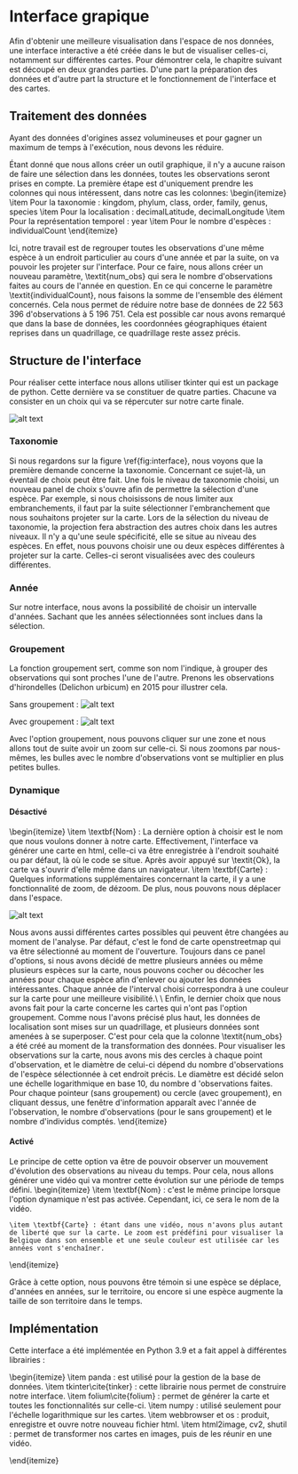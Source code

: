 # Interface grapique

Afin d'obtenir une meilleure visualisation dans l'espace de nos données, une interface interactive a été créée dans le but de visualiser celles-ci, notamment sur différentes cartes. Pour démontrer cela, le chapitre suivant est découpé en deux grandes parties. D'une part la préparation des données et d'autre part la structure et le fonctionnement de l'interface et des cartes. 

## Traitement des données
Ayant des données d'origines assez volumineuses et pour gagner un maximum de temps à l'exécution, nous devons les réduire. 

Étant donné que nous allons créer un outil graphique, il n'y a aucune raison de faire une sélection dans les données, toutes les observations seront prises en compte. La première étape est d'uniquement prendre les colonnes qui nous intéressent, dans notre cas les colonnes:
\begin{itemize}
    \item Pour la taxonomie : kingdom, phylum, class, order, family, genus, species
    \item Pour la localisation : decimalLatitude, decimalLongitude
    \item Pour la représentation temporel : year
    \item Pour le nombre d'espèces : individualCount
\end{itemize}

Ici, notre travail est de regrouper toutes les observations d'une même espèce à un endroit particulier au cours d'une année et par la suite, on va pouvoir les projeter sur l'interface.
Pour ce faire, nous allons créer un nouveau paramètre, \textit{num\_obs} qui sera le nombre d'observations faites au cours de l'année en question. En ce qui concerne le paramètre \textit{individualCount}, nous faisons la somme de l'ensemble des élément concernés. Cela nous permet de réduire notre base de données de  22 563 396 d'observations à 5 196 751. Cela est possible car nous avons remarqué que dans la base de données, les coordonnées géographiques étaient reprises dans un quadrillage, ce quadrillage reste assez précis.

## Structure de l'interface
Pour réaliser cette interface nous allons utiliser tkinter qui est un package de python. Cette dernière va se constituer de quatre parties. Chacune va consister en un choix qui va se répercuter sur notre carte finale.

![alt text](https://github.com/Clothildedevillenfagne/Memoire_analyse_biodiversite_belgique/blob/main/Interface/image/interface.png)

### Taxonomie
Si nous regardons sur la figure \ref{fig:interface}, nous voyons que la première demande concerne la taxonomie. Concernant ce sujet-là, un éventail de choix peut être fait. Une fois le niveau de taxonomie choisi, un nouveau panel de choix s'ouvre afin de permettre la sélection d'une espèce. Par exemple, si nous choisissons de nous limiter aux embranchements, il faut par la suite sélectionner l'embranchement que nous souhaitons projeter sur la carte. Lors de la sélection du niveau de taxonomie, la projection fera abstraction des autres choix dans les autres niveaux. Il n'y a qu'une seule spécificité, elle se situe au niveau des espèces. En effet, nous pouvons choisir une ou deux espèces différentes à projeter sur la carte. Celles-ci seront visualisées avec des couleurs différentes.
### Année
Sur notre interface, nous avons la possibilité de choisir un intervalle d'années. Sachant que les années sélectionnées sont inclues dans la sélection. 

### Groupement
La fonction groupement sert, comme son nom l'indique, à grouper des observations qui sont proches l'une de l'autre. Prenons les observations d'hirondelles (Delichon urbicum) en 2015 pour illustrer cela. 

Sans groupement : 
![alt text](https://github.com/Clothildedevillenfagne/Memoire_analyse_biodiversite_belgique/blob/main/Interface/image/hirondelle_non_groupe.png)

Avec groupement : 
![alt text](https://github.com/Clothildedevillenfagne/Memoire_analyse_biodiversite_belgique/blob/main/Interface/image/hirondelle_groupe.png)

Avec l'option groupement, nous pouvons cliquer sur une zone et nous allons tout de suite avoir un zoom sur celle-ci. Si nous zoomons par nous-mêmes, les bulles avec le nombre d'observations vont se multiplier en plus petites bulles.

### Dynamique
#### Désactivé
\begin{itemize}
    \item \textbf{Nom} : La dernière option à choisir est le nom que nous voulons donner à notre carte. Effectivement, l'interface va générer une carte en html, celle-ci va être enregistrée à l'endroit souhaité ou par défaut, là où le code se situe. Après avoir appuyé sur \textit{Ok}, la carte va s'ouvrir d'elle même dans un navigateur. 
    \item \textbf{Carte} : Quelques informations supplémentaires concernant la carte, il y a une fonctionnalité de zoom, de dézoom. De plus, nous pouvons nous déplacer dans l'espace. 

![alt text](https://github.com/Clothildedevillenfagne/Memoire_analyse_biodiversite_belgique/blob/main/Interface/image/legende.png)

Nous avons aussi différentes cartes possibles qui peuvent être changées au moment de l'analyse. Par défaut, c'est le fond de carte openstreetmap qui va être sélectionné au moment de l'ouverture. Toujours dans ce panel d'options, si nous avons décidé de mettre plusieurs années ou même plusieurs espèces sur la carte, nous pouvons cocher ou décocher les années pour chaque espèce afin d'enlever ou ajouter les données intéressantes. Chaque année de l'interval choisi correspondra à une couleur sur la carte pour une meilleure visibilité.\\
\\
Enfin, le dernier choix que nous avons fait pour la carte concerne les cartes qui n'ont pas l'option groupement. Comme nous l'avons précisé plus haut, les données de localisation sont mises sur un quadrillage, et plusieurs données sont amenées à se superposer. C'est pour cela que la colonne \textit{num\_obs} a été créé au moment de la transformation des données. Pour visualiser les observations sur la carte, nous avons mis des cercles à chaque point d'observation, et le diamètre de celui-ci dépend du nombre d'observations de l'espèce sélectionnée à cet endroit précis. Le diamètre est décidé selon une échelle logarithmique en base 10, du nombre d 'observations faites. Pour chaque pointeur (sans groupement) ou cercle (avec groupement), en cliquant dessus, une fenêtre d'information apparaît avec l'année de l'observation, le nombre d'observations (pour le sans groupement) et le nombre d'individus comptés. 
\end{itemize}


#### Activé
Le principe de cette option va être de pouvoir observer un mouvement d'évolution des observations au niveau du temps. Pour cela, nous allons générer une vidéo qui va montrer cette évolution sur une période de temps défini. 
\begin{itemize}
    \item \textbf{Nom} : c'est le même principe lorsque l'option dynamique n'est pas activée. Cependant, ici, ce sera le nom de la vidéo.

    \item \textbf{Carte} : étant dans une vidéo, nous n'avons plus autant de liberté que sur la carte. Le zoom est prédéfini pour visualiser la Belgique dans son ensemble et une seule couleur est utilisée car les années vont s'enchaîner.
\end{itemize}

Grâce à cette option, nous pouvons être témoin si une espèce se déplace, d'années en années, sur le territoire, ou encore si une espèce augmente la taille de son territoire dans le temps.


## Implémentation
Cette interface a été implémentée en Python 3.9 et a fait appel à différentes librairies :

\begin{itemize}
    \item panda : est utilisé pour la gestion de la base de données.
    \item tkinter\cite{tinker} : cette librairie nous permet de construire notre interface.
    \item folium\cite{folium} : permet de générer la carte et toutes les fonctionnalités sur celle-ci.
    \item numpy :  utilisé seulement pour l'échelle logarithmique sur les cartes.
    \item webbrowser et os : produit, enregistre et ouvre notre nouveau fichier html.
    \item html2image, cv2, shutil : permet de transformer nos cartes en images, puis de les réunir en une vidéo.

\end{itemize}
